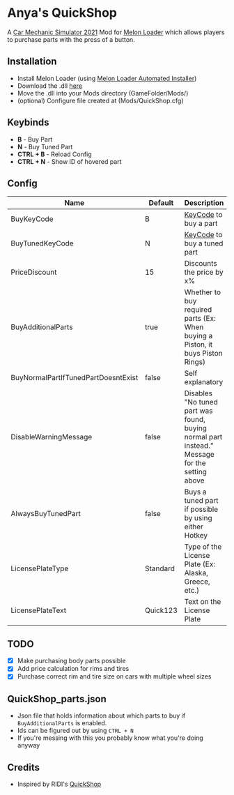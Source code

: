 # Anya's QuickShop
A [Car Mechanic Simulator 2021](https://store.steampowered.com/app/1190000/Car_Mechanic_Simulator_2021/) Mod for [Melon Loader](https://melonwiki.xyz) which allows players to purchase parts with the press of a button.

## Installation
- Install Melon Loader (using [Melon Loader Automated Installer](https://melonwiki.xyz/#/?id=automated-installation))
- Download the .dll [here](https://github.com/keifufu/QuickShop/releases/latest)
- Move the .dll into your Mods directory (GameFolder/Mods/)
- (optional) Configure file created at (Mods/QuickShop.cfg)

## Keybinds
- **B** - Buy Part
- **N** - Buy Tuned Part
- **CTRL + B** - Reload Config
- **CTRL + N** - Show ID of hovered part

## Config
| Name | Default | Description |
| --- | --- | --- |
| BuyKeyCode | B | [KeyCode](https://docs.unity3d.com/ScriptReference/KeyCode.html)  to buy a part |
| BuyTunedKeyCode | N | [KeyCode](https://docs.unity3d.com/ScriptReference/KeyCode.html) to buy a tuned part |
| PriceDiscount | 15 | Discounts the price by x% |
| BuyAdditionalParts | true | Whether to buy required parts (Ex: When buying a Piston, it buys Piston Rings) |
| BuyNormalPartIfTunedPartDoesntExist  | false | Self explanatory |
| DisableWarningMessage | false | Disables "No tuned part was found, buying normal part instead." Message for the setting above |
| AlwaysBuyTunedPart  | false | Buys a tuned part if possible by using either Hotkey |
| LicensePlateType  | Standard | Type of the License Plate (Ex: Alaska, Greece, etc.) |
| LicensePlateText  | Quick123 | Text on the License Plate |

## TODO
 - [x] Make purchasing body parts possible
 - [x] Add price calculation for rims and tires
 - [x] Purchase correct rim and tire size on cars with multiple wheel sizes

## QuickShop_parts.json
- Json file that holds information about which parts to buy if `BuyAdditionalParts` is enabled.  
- Ids can be figured out by using `CTRL + N`
- If you're messing with this you probably know what you're doing anyway

## Credits
- Inspired by RIDI's [QuickShop](https://www.nexusmods.com/carmechanicsimulator2021/mods/15)
